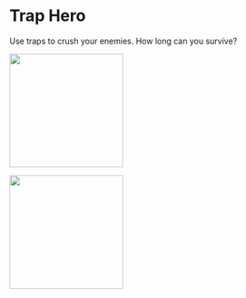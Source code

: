 # Trap Hero
Use traps to crush your enemies. How long can you survive?

<p>
<img src="https://play-lh.googleusercontent.com/cvnCDqDx1PLuJoEmrdtPKs4LOPC6dEgVlREDX5yg987dlK24UOgi--FVfX996drp-HI=w2560-h1440-rw" width="200" />
</p>

<a href="https://play.google.com/store/apps/details?id=com.gnarlygamestudio.flowershop" rel="some text"><img src="https://www.fcsok.org/wp-content/uploads/2020/04/get-it-on-google-play-badge.png"  width="200" /></a>


